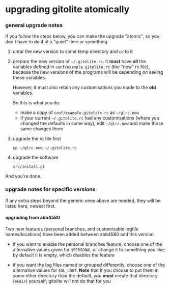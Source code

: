 # upgrading gitolite atomically

### general upgrade notes

If you follow the steps below, you can make the upgrade "atomic", so you don't
have to do it at a "quiet" time or something.

1.  untar the new version to some temp directory and `cd` to it

2.  *prepare* the new version of `~/.gitolite.rc`.  It **must** have **all**
    the variables defined in `conf/example.gitolite.rc` (the "new" rc file),
    because the new versions of the programs will be depending on seeing these
    variables.

    However, it must also retain any customisations you made to the **old**
    variables.

    So this is what you do:

      * make a copy of `conf/example.gitolite.rc` as `~/glrc.new`
      * if your current `~/.gitolite.rc` had any customisations (where you
        changed the defaults in some way), edit `~/glrc.new` and make those
        same changes there

3.  upgrade the rc file first

        cp ~/glrc.new ~/.gitolite.rc

4.  upgrade the software

        src/install.pl

And you're done.

### upgrade notes for specific versions

If any extra steps beyond the generic ones above are needed, they will be
listed here, newest first.

#### upgrading from abb4580

Two new features (personal branches, and customisable logfile names/locations)
have been added between abb4580 and this version.

  * if you want to enable the personal branches feature, choose one of the
    alternative values given for `$PERSONAL` or change it to something you
    like; by default it is empty, which disables the feature

  * if you want the log files named or grouped differently, choose one of the
    alternative values for `$GL_LOGT`.  **Note** that if you choose to put
    them in some other directory than the default, you **must** create that
    directory (`mkdir`) yourself; gitolite will not do that for you
